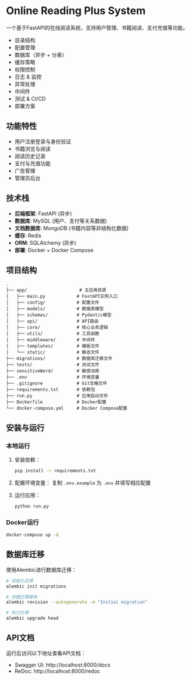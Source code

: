 # Online Reading Plus System

一个基于FastAPI的在线阅读系统，支持用户管理、书籍阅读、支付充值等功能。
- 目录结构
- 配置管理
- 数据库（异步 + 分表）
- 缓存策略
- 权限控制
- 日志 & 监控
- 异常处理
- 中间件
- 测试 & CI/CD
- 部署方案
## 功能特性

- 用户注册登录与身份验证
- 书籍浏览与阅读
- 阅读历史记录
- 支付与充值功能
- 广告管理
- 管理员后台

## 技术栈

- **后端框架**: FastAPI (异步)
- **数据库**: MySQL (用户、支付等关系数据)
- **文档数据库**: MongoDB (书籍内容等非结构化数据)
- **缓存**: Redis
- **ORM**: SQLAlchemy (异步)
- **部署**: Docker + Docker Compose

## 项目结构

```
.
├── app/                    # 主应用目录
│   ├── main.py            # FastAPI实例入口
│   ├── config/            # 配置文件
│   ├── models/            # 数据库模型
│   ├── schemas/           # Pydantic模型
│   ├── api/               # API路由
│   ├── core/              # 核心业务逻辑
│   ├── utils/             # 工具函数
│   ├── middleware/        # 中间件
│   ├── templates/         # 模板文件
│   └── static/            # 静态文件
├── migrations/            # 数据库迁移文件
├── tests/                 # 测试文件
├── sensitiveWord/         # 敏感词库
├── .env                   # 环境变量
├── .gitignore             # Git忽略文件
├── requirements.txt       # 依赖包
├── run.py                 # 应用启动文件
├── Dockerfile             # Docker配置
└── docker-compose.yml     # Docker Compose配置
```

## 安装与运行

### 本地运行

1. 安装依赖：
   ```bash
   pip install -r requirements.txt
   ```

2. 配置环境变量：
   复制 `.env.example` 为 `.env` 并填写相应配置

3. 运行应用：
   ```bash
   python run.py
   ```

### Docker运行

```bash
docker-compose up -d
```

## 数据库迁移

使用Alembic进行数据库迁移：

```bash
# 初始化迁移
alembic init migrations

# 创建迁移脚本
alembic revision --autogenerate -m "Initial migration"

# 执行迁移
alembic upgrade head
```

## API文档

运行后访问以下地址查看API文档：

- Swagger UI: http://localhost:8000/docs
- ReDoc: http://localhost:8000/redoc